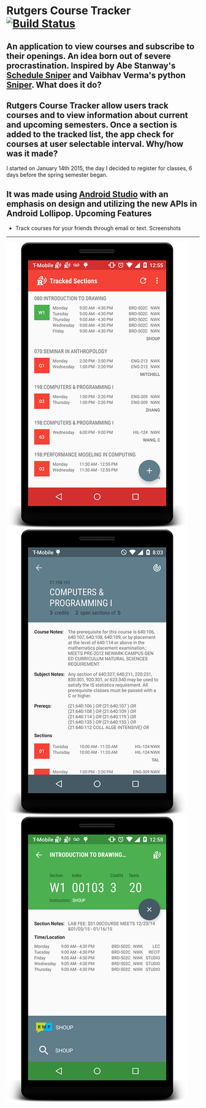 
Rutgers Course Tracker [![Build Status](https://travis-ci.org/tevjef/Rutgers-Course-Tracker.svg?branch=master)](https://travis-ci.org/tevjef/Rutgers-Course-Tracker)
======================
An application to view courses and subscribe to their openings. An idea born out of severe procrastination. Inspired by Abe Stanway's [Schedule Sniper](http://abe.is/a/sniper/) and Vaibhav Verma's python [Sniper](https://github.com/v/sniper). 
What does it do?
----------------
Rutgers Course Tracker allow users track courses and to view information about current and upcoming semesters. Once a section is added to the tracked list, the app check for courses at user selectable interval. 
Why/how was it made?
----------------
I started on January 14th 2015, the day I decided to register for classes, 6 days before the spring semester began. 

It was made using [Android Studio](http://developer.android.com/sdk/index.html) with an emphasis on design and utilizing the new APIs in Android Lollipop. 
Upcoming Features
-----------------
- Track courses for your friends through email or text.
Screenshots
-----------

![Homescreen](https://github.com/tevjef/Rutgers-Course-Tracker/blob/master/screenshots/resize/device-2015-02-22-005526.png)
![Course](https://github.com/tevjef/Rutgers-Course-Tracker/blob/master/screenshots/resize/device-2015-02-09-200316.png)
![Section](https://github.com/tevjef/Rutgers-Course-Tracker/blob/master/screenshots/resize/device-2015-02-22-005836.png)
